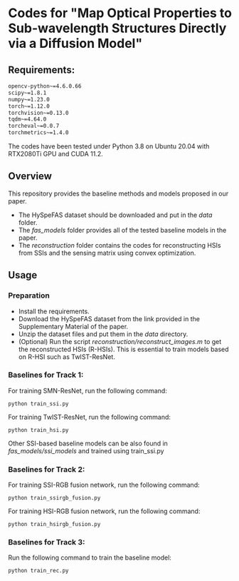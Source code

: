 # Codes for "Map Optical Properties to Sub-wavelength Structures Directly via a Diffusion Model"

## Requirements:
```requirements.txt
opencv-python~=4.6.0.66
scipy~=1.8.1
numpy~=1.23.0
torch~=1.12.0
torchvision~=0.13.0
tqdm~=4.64.0
torcheval~=0.0.7
torchmetrics~=1.4.0
```

The codes have been tested under Python 3.8 on Ubuntu 20.04 with RTX2080Ti GPU and CUDA 11.2.

## Overview
This repository provides the baseline methods and models proposed in our paper.
- The HySpeFAS dataset should be downloaded and put in the _data_ folder. 
- The _fas_models_ folder provides all of the tested baseline models in the paper.
- The _reconstruction_ folder contains the codes for reconstructing HSIs from SSIs and the sensing matrix using convex optimization.

## Usage
### Preparation
- Install the requirements.
- Download the HySpeFAS dataset from the link provided in the Supplementary Material of the paper.
- Unzip the dataset files and put them in the _data_ directory.
- (Optional) Run the script _reconstruction/reconstruct_images.m_ to get the reconstructed HSIs (R-HSIs). This is essential 
to train models based on R-HSI such as TwIST-ResNet.


### Baselines for Track 1:
For training SMN-ResNet, run the following command:
```shell
python train_ssi.py
```
For training TwIST-ResNet, run the following command:
```shell
python train_hsi.py
```
Other SSI-based baseline models can be also found in _fas_models/ssi_models_ and trained using train_ssi.py

### Baselines for Track 2:
For training SSI-RGB fusion network, run the following command:
```shell
python train_ssirgb_fusion.py
```
For training HSI-RGB fusion network, run the following command:
```shell
python train_hsirgb_fusion.py
```

### Baselines for Track 3:
Run the following command to train the baseline model:
```shell
python train_rec.py
```
